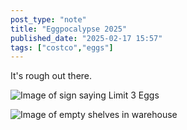 ```yaml
---
post_type: "note" 
title: "Eggpocalypse 2025"
published_date: "2025-02-17 15:57"
tags: ["costco","eggs"]
---
```


It's rough out there. 

![Image of sign saying Limit 3 Eggs](/images/feed/eggs-limit.jpg)

![Image of empty shelves in warehouse](/images/feed//empty-eggs.jpg)
